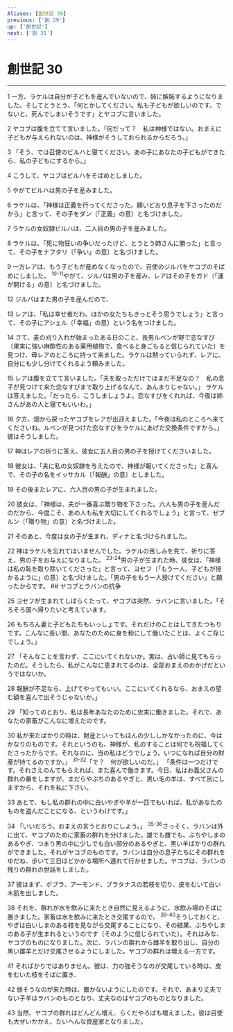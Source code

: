 ```yaml
---
Aliases: [創世記 30]
previous: ['創 29']
up: ['創世記']
next: ['創 31']
---
```

# 創世記 30

***




1 
一方、ラケルは自分が子どもを産んでいないので、姉に嫉妬するようになりました。そしてとうとう、「何とかしてください。私も子どもが欲しいのです。でないと、死んでしまいそうです」とヤコブに言いました。 



2 
ヤコブは腹を立てて言いました。「何だって？　私は神様ではない。おまえに子どもが与えられないのは、神様がそうしておられるからだろう。」 



3 
「そう、では召使のビルハと寝てください。あの子にあなたの子どもができたら、私の子どもにするから。」 



4 
こうして、ヤコブはビルハをそばめとしました。 



5 
やがてビルハは男の子を産みました。 



6 
ラケルは、「神様は正義を行ってくださった。願いどおり息子を下さったのだから」と言って、その子をダン〔「正義」の意〕と名づけました。 



7 
ラケルの女奴隷ビルハは、二人目の男の子を産みました。 



8 
ラケルは、「死に物狂いの争いだったけど、とうとう姉さんに勝った」と言って、その子をナフタリ〔「争い」の意〕と名づけました。 



9 
一方レアは、もう子どもが産めなくなったので、召使のジルパをヤコブのそばめにしました。 <sup class="versenum">10-11</sup>やがて、ジルパは男の子を産み、レアはその子をガド〔「運が開ける」の意〕と名づけました。 



12 
ジルパはまた男の子を産んだので、 



13 
レアは、「私は幸せ者だわ。ほかの女たちもきっとそう思うでしょう」と言って、その子にアシェル〔「幸福」の意〕という名をつけました。 



14 
さて、麦の刈り入れが始まったある日のこと、長男ルベンが野で恋なすび〔果実に強い麻酔性のある薬用植物で、食べると身ごもると信じられていた〕を見つけ、母レアのところに持って来ました。ラケルは黙っていられず、レアに、自分にも少し分けてくれるよう頼みました。 



15 
レアは腹を立てて言いました。「夫を取っただけではまだ不足なの？　私の息子が見つけて来た恋なすびまで取り上げるなんて、あんまりじゃない。」 ラケルは答えました。「だったら、こうしましょうよ。恋なすびをくれれば、今夜は姉さんがあの人と寝てもいいわ。」 



16 
夕方、畑から戻ったヤコブをレアが出迎えました。「今夜は私のところへ来てくださいね。ルベンが見つけた恋なすびをラケルにあげた交換条件ですから。」彼はそうしました。 



17 
神はレアの祈りに答え、彼女に五人目の男の子を授けてくださいました。 



18 
彼女は、「夫に私の女奴隷を与えたので、神様が報いてくださった」と喜んで、その子の名をイッサカル〔「報酬」の意〕としました。 



19 
その後またレアに、六人目の男の子が生まれました。 



20 
彼女は、「神様は、夫が一番喜ぶ贈り物を下さった。六人も男の子を産んだのだから、今度こそ、あの人も私を大切にしてくれるでしょう」と言って、ゼブルン〔「贈り物」の意〕と名づけました。 



21 
そのあと、今度は女の子が生まれ、ディナと名づけられました。 



22 
神はラケルを忘れてはいませんでした。ラケルの苦しみを見て、祈りに答え、男の子をお与えになりました。 <sup class="versenum">23-24</sup>男の子が生まれた時、彼女は、「神様は私の恥を取り除いてくださった」と言って、ヨセフ〔「もう一人、子どもが授かるように」の意〕と名づけました。「男の子をもう一人授けてください」と願ったからです。 ## ヤコブとラバンの抗争 



25 
ヨセフが生まれてしばらくたって、ヤコブは突然、ラバンに言いました。「そろそろ国へ帰りたいと考えています。 



26 
もちろん妻と子どもたちもいっしょです。それだけのことはしてきたつもりです。こんなに長い間、あなたのために身を粉にして働いたことは、よくご存じでしょう。」 



27 
「そんなことを言わず、ここにいてくれないか。実は、占い師に見てもらったのだ。そうしたら、私がこんなに恵まれてるのは、全部おまえのおかげだというではないか。 



28 
報酬が不足なら、上げてやってもいい。ここにいてくれるなら、おまえの望む額を喜んで出そうじゃないか。」 



29 
「知ってのとおり、私は長年あなたのために忠実に働きました。それで、あなたの家畜がこんなに増えたのです。 



30 
私が来たばかりの時は、財産といってもほんの少ししかなかったのに、今はかなりのものです。それというのも、神様が、私のすることは何でも祝福してくださったからです。それなのに、当の私はどうでしょう。いつになれば自分の財産が持てるのですか。」 <sup class="versenum">31-32</sup>「で？　何が欲しいのだ。」 「条件は一つだけです。それさえのんでもらえれば、また喜んで働きます。今日、私はお義父さんの群れの番をしますが、まだらやぶちのあるやぎと、黒い毛の羊は、すべて別にしますから、それを私に下さい。 



33 
あとで、もし私の群れの中に白いやぎや羊が一匹でもいれば、私があなたのものを盗んだことになる、というわけです。」 



34 
「いいだろう。おまえの言うとおりにしよう。」 <sup class="versenum">35-36</sup>さっそく、ラバンは外に出て、ヤコブのために家畜の群れを分けました。雄でも雌でも、ぶちやしまのあるやぎ、つまり黒の中に少しでも白い部分のあるやぎと、黒い羊ばかりの群れができました。それがヤコブのものです。ラバンは自分の息子たちにその群れをゆだね、歩いて三日ほどかかる場所へ連れて行かせました。ヤコブは、ラバンの残りの群れの世話をしました。 



37 
彼はまず、ポプラ、アーモンド、プラタナスの若枝を切り、皮をむいて白い木肌を出しました。 



38 
それを、群れが水を飲みに来たとき自然に見えるように、水飲み場のそばに置きました。家畜は水を飲みに来たとき交尾するので、 <sup class="versenum">39-40</sup>そうしておくと、やぎは白いしまのある枝を見ながら交尾することになり、その結果、ぶちやしまのある子が生まれるというのです（そのように信じられていた）。それはみな、ヤコブのものになりました。次に、ラバンの群れから雌羊を取り出し、自分の黒い雄羊とだけ交尾させるようにしました。ヤコブの群れは増える一方です。 



41 
そればかりではありません。彼は、力の強そうなのが交尾している時は、皮をむいた枝をそばに置き、 



42 
弱そうなのが来た時は、置かないようにしたのです。それで、あまり丈夫でない子羊はラバンのものとなり、丈夫なのはヤコブのものとなりました。 



43 
当然、ヤコブの群れはどんどん増え、らくだやろばも増えました。彼は召使も大ぜいかかえ、たいへんな資産家となりました。
